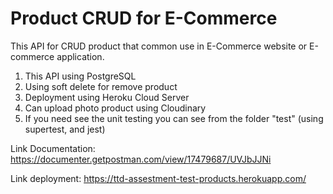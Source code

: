 # Product CRUD for E-Commerce

This API for CRUD product that common use in E-Commerce website or E-commerce application.

1. This API using PostgreSQL
2. Using soft delete for remove product
3. Deployment using Heroku Cloud Server
4. Can upload photo product using Cloudinary
5. If you need see the unit testing you can see from the folder "test" (using supertest, and jest)

Link Documentation: https://documenter.getpostman.com/view/17479687/UVJbJJNi

Link deployment: https://ttd-assestment-test-products.herokuapp.com/
